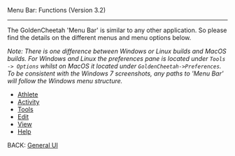 Menu Bar: Functions (Version 3.2)
***

The GoldenCheetah 'Menu Bar' is similar to any other application. So please find the details on the different menus and menu options below.

_Note: There is one difference between Windows or Linux builds and MacOS builds. For Windows and Linux the preferences pane is located under `Tools -> Options` whilst on MacOS it located under `GoldenCheetah->Preferences`. To be consistent with the Windows 7 screenshots, any paths to 'Menu Bar' will follow the Windows menu structure._

* [Athlete](https://github.com/GoldenCheetah/GoldenCheetah/wiki/UG_Menu-Bar_Athlete)
* [Activity](https://github.com/GoldenCheetah/GoldenCheetah/wiki/UG_Menu-Bar_Activity)
* [Tools](https://github.com/GoldenCheetah/GoldenCheetah/wiki/UG_Menu-Bar_Tools)
* [Edit](https://github.com/GoldenCheetah/GoldenCheetah/wiki/UG_Menu-Bar_Edit)
* [View](https://github.com/GoldenCheetah/GoldenCheetah/wiki/UG_Menu-Bar_View)
* [Help](https://github.com/GoldenCheetah/GoldenCheetah/wiki/UG_Menu-Bar_Help)

BACK: [General UI](https://github.com/GoldenCheetah/GoldenCheetah/wiki/UG_General_UI%20Layout%20and%20terminology)


